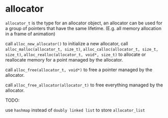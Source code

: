 # allocator

```allocator_t``` is the type for an allocator object, an allocator can be used for a group of pointers that have the same lifetime. (E.g. all memory allocation in a frame of animation)

call ```alloc_new_allocator()``` to initialize a new allocator, call ```alloc_malloc(allocator_t, size_t)```, ```alloc_calloc(allocator_t, size_t, size_t)```, ```alloc_realloc(allocator_t, void*, size_t)``` to allocate or reallocate memory for a point managed by the allocator.

call ```alloc_free(allocator_t, void*)``` to free a pointer managed by the allocator.

call ```alloc_free_allocator(allocator_t)``` to free everything managed by the allocator. 




TODO:

  use ```hashmap``` instead of ```doubly linked list``` to store ```allocator_list```
